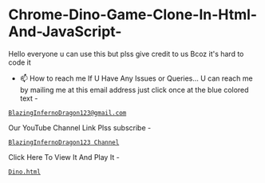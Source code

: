 # Chrome-Dino-Game-Clone-In-Html-And-JavaScript-
Hello everyone u can use this but plss give credit to us Bcoz it's hard to code it 
- 📫 How to reach me If U Have Any Issues or Queries... U can reach me by mailing me at this email address just click once at the blue colored text - <a href="mailto:bibhabbarua@gmail.com">
```
BlazingInfernoDragon123@gmail.com
```
</a>

Our YouTube Channel Link Plss subscribe -
<a href="https://youtube.com/channel/UC94rjmYz21IBREgkLaQ7NVA">
```
BlazingInfernoDragon123 Channel
```
</a>

Click Here To View It And Play It -
<a href="https://www.chromedino.com/">
```
Dino.html
```
</a>
